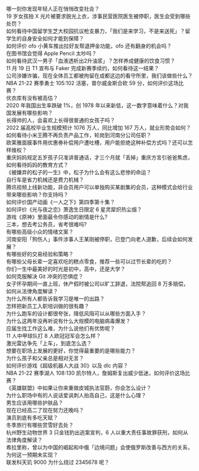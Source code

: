 哪一刻你发现年轻人正在悄悄改变社会？  
19 岁女孩拍 X 光片被要求脱光上衣，涉事民营医院医生被停职，医生会受到哪些处罚？  
如何看待中国留学生芝大校园抗议枪支暴力，「我们是来学习，不是来送死」？留学生的自身安全如何才能到保障？  
如何评价 ofo 小黄车推出拉好友帮退押金功能，ofo 还有翻身的机会吗？  
在图书馆会觉得 Apple Pencil 太吵吗？  
如何看待武汉一男子「血液透析出2升油浆」？怎样养成健康的饮食习惯？  
11 月 19 日 T1 宣布与 Faker 完成新赛季续约，如何看待这一结果？  
公司涉嫌诈骗，现在全体员工都被拘留在成都这边的看守所里，我们该做些什么？  
NBA 21-22 赛季勇士 105:102 活塞，普尔威金斯合砍 59 分，如何评价这场比赛？  
优衣库有没有被高估？  
2020 年我国出生率跌破 1%，创 1978 年以来新低，这一数字意味着什么？对我国发展有哪些影响？  
长得帅的人，会喜欢上长得很普通的女孩子吗？  
2022 届高校毕业生规模预计 1076 万人，同比增加 167 万人，就业形势会如何？  
如何看待小米王腾不再负责产品工作，轮岗到河南分公司任职？  
欧莱雅面膜事件用优惠券补偿用户遭吐槽，用户能拒绝这种补偿方式吗？还可以怎样维权？  
重庆妈妈规定五岁孩子只准讲普通话，才三个月就「丢掉」重庆方言引爸爸焦虑，如何看待妈妈的教育方式？  
《被嫌弃的松子的一生》中，松子为什么会有这么悲惨的命运？  
自行车是省力机械还是费力机械？  
腾讯视频上线新功能，非会员用户可以单独购买某剧集的会员，这种模式会给行业带来哪些影响？你支持吗？  
如何评价国产动画《一人之下》第四季第十集？  
如何评价《光与夜之恋》萧逸生日限定 6 星灵犀炽热尘烟？  
游戏《原神》里面最令你感动的剧情是什么?  
三本，想去考公务员，省考很难吗?  
有哪些高级小众的情绪文案？  
河南安阳「狗伤人」事件涉事人王某刚被停职，已登门向老人道歉，后续会如何发展？  
有哪些好的交易经验和策略？  
有哪些父母长辈一定喜欢吃的糕点零食，推荐一些可以过节长辈的吃的？  
你们一生中最美好的时光是初中，高中，还是大学？  
如何克服解决 Git 冲突的恐惧症？  
女子怀孕期间一直上班，休产假时被公司以旷工辞退，法院帮追回 8 万多赔偿，如何从法律角度解读？  
为什么所有人都告诉我学习是唯一的出路？  
怎样把新员工入职培训做的很有趣？  
为什么跑车的设计都很夸张，降低风阻可以从哪些方面入手？  
为什么这两年没再听说有什么大规模的电脑病毒爆发？  
应届生找工作这么难，为什么说他们有优势呢？  
11 人中甲球队打 8 人欧冠冠军会怎么样？  
激光雷达争先「上车」，到底怎么选？  
想要在职场上发展的更好，你觉得最重要的是哪些能力？  
为什么孩子和父亲总是相对无言？  
如何评价游戏《超级机器人大战 30》以及 dlc 内容？  
NBA 21-22 赛季湖人 108:130 凯尔特人，詹姆斯复出威少低迷，如何评价这场比赛？  
《英雄联盟》中如果让你来重做皮城执法官蔚，你会怎么设计？  
为什么职场中有的人说话爱讽刺人抬高自己，这是什么心理？  
男生应该用哪些护肤品？  
现在已经高二了现在努力还晚吗？  
演员到底有多吃天赋？  
冬季旅行有哪些赏雪好去处？  
杭州野生动物世界 3 只金钱豹出逃案宣判，6 人以重大责任事故罪获刑，如何从法律角度解读？  
希拉里称，曾以为中国的崛起和中俄「边境问题」会使俄罗斯改善与西方的关系，为何这一预期未实现？  
联发科天玑 9000 为什么绕过 2345678 呢？  
